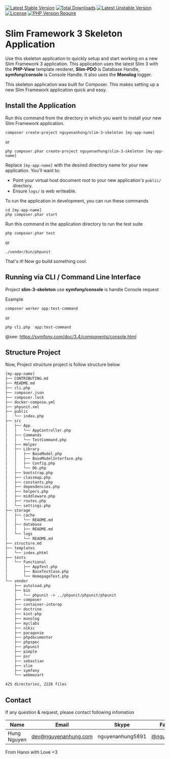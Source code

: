 [![Latest Stable Version](http://poser.pugx.org/nguyenanhung/slim-3-skeleton/v)](https://packagist.org/packages/nguyenanhung/slim-3-skeleton) [![Total Downloads](http://poser.pugx.org/nguyenanhung/slim-3-skeleton/downloads)](https://packagist.org/packages/nguyenanhung/slim-3-skeleton) [![Latest Unstable Version](http://poser.pugx.org/nguyenanhung/slim-3-skeleton/v/unstable)](https://packagist.org/packages/nguyenanhung/slim-3-skeleton) [![License](http://poser.pugx.org/nguyenanhung/slim-3-skeleton/license)](https://packagist.org/packages/nguyenanhung/slim-3-skeleton) [![PHP Version Require](http://poser.pugx.org/nguyenanhung/slim-3-skeleton/require/php)](https://packagist.org/packages/nguyenanhung/slim-3-skeleton)

# Slim Framework 3 Skeleton Application

Use this skeleton application to quickly setup and start working on a new Slim Framework 3 application. This application uses the latest Slim 3 with the **PHP-View** template renderer, **Slim-PDO** is Database Handle, **symfony/console** is Console
Handle. It also uses the **Monolog** logger.

This skeleton application was built for Composer. This makes setting up a new Slim Framework application quick and easy.

## Install the Application

Run this command from the directory in which you want to install your new Slim Framework application.

```shell
composer create-project nguyenanhung/slim-3-skeleton [my-app-name]
```

or

```shell
php composer.phar create-project nguyenanhung/slim-3-skeleton [my-app-name]
```

Replace `[my-app-name]` with the desired directory name for your new application. You'll want to:

* Point your virtual host document root to your new application's `public/` directory.
* Ensure `logs/` is web writeable.

To run the application in development, you can run these commands

```shell
cd [my-app-name]
php composer.phar start
```

Run this command in the application directory to run the test suite

```shell
php composer.phar test
```

or

```shell
./vendor/bin/phpunit
```

That's it! Now go build something cool.

## Running via CLI / Command Line Interface

Project **slim-3-skeleton** use **symfony/console** is handle Console request

Example

```shell
composer worker app:test-command
```

or

```shell
php cli.php  app:test-command
```

@see: https://symfony.com/doc/3.4/components/console.html

## Structure Project

Now, Project structure project is follow structure below

```reStructuredText
[my-app-name]
├── CONTRIBUTING.md
├── README.md
├── cli.php
├── composer.json
├── composer.lock
├── docker-compose.yml
├── phpunit.xml
├── public
│   └── index.php
├── src
│   ├── App
│   │   └── AppController.php
│   ├── Commands
│   │   └── TestCommand.php
│   ├── Helper
│   ├── Library
│   │   ├── BaseModel.php
│   │   ├── BaseModelInterface.php
│   │   ├── Config.php
│   │   └── Db.php
│   ├── bootstrap.php
│   ├── classmap.php
│   ├── constants.php
│   ├── dependencies.php
│   ├── helpers.php
│   ├── middleware.php
│   ├── routes.php
│   └── settings.php
├── storage
│   ├── cache
│   │   └── README.md
│   ├── database
│   │   ├── README.md
│   └── logs
│       └── README.md
├── structure.md
├── templates
│   └── index.phtml
├── tests
│   └── Functional
│       ├── AppTest.php
│       ├── BaseTestCase.php
│       └── HomepageTest.php
└── vendor
    ├── autoload.php
    ├── bin
    │   └── phpunit -> ../phpunit/phpunit/phpunit
    ├── composer
    ├── container-interop
    ├── doctrine
    ├── kint-php
    ├── monolog
    ├── myclabs
    ├── nikic
    ├── paragonie
    ├── phpdocumentor
    ├── phpspec
    ├── phpunit
    ├── pimple
    ├── psr
    ├── sebastian
    ├── slim
    ├── symfony
    └── webmozart

425 directories, 2226 files
```

## Contact

If any question & request, please contact following infomation

| Name        | Email                | Skype            | Facebook      |
| ----------- | -------------------- | ---------------- | ------------- |
| Hung Nguyen | dev@nguyenanhung.com | nguyenanhung5891 | [@nguyenanhung](https://fb.com/nguyenanhung) |

From Hanoi with Love <3

